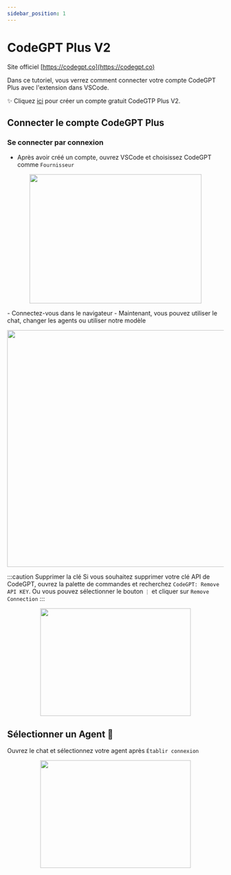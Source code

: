 ```yaml
---
sidebar_position: 1
---
```


# CodeGPT Plus V2

Site officiel [https://codegpt.co](https://codegpt.co)

Dans ce tutoriel, vous verrez comment connecter votre compte CodeGPT Plus avec l'extension dans VSCode.

✨ Cliquez [ici](https://app.codegpt.co/en) pour créer un compte gratuit CodeGTP Plus V2.

## Connecter le compte CodeGPT Plus

### Se connecter par connexion

- Après avoir créé un compte, ouvrez VSCode et choisissez CodeGPT comme `Fournisseur`

<p align="center">
      <img width="400" height="300" src="https://github.com/davila7/code-gpt-docs/assets/37567214/ad889330-514c-4261-9aef-7a5e453e7169" />
</p>
- Connectez-vous dans le navigateur
- Maintenant, vous pouvez utiliser le chat, changer les agents ou utiliser notre modèle

<p align="center">
      <img width="650" height="550" src="https://github.com/davila7/code-gpt-docs/assets/37567214/6ee66517-f87f-4180-8fa4-d2384bbede25
" />
</p>

:::caution Supprimer la clé
Si vous souhaitez supprimer votre clé API de CodeGPT, ouvrez la palette de commandes et recherchez `CodeGPT: Remove API KEY`. Ou vous pouvez sélectionner le bouton `⋮` et cliquer sur `Remove Connection`
:::

<p align="center">
      <img width="350" height="250" src="https://github.com/davila7/code-gpt-docs/assets/37567214/7a786f2e-f65d-4862-a1f7-61b705ff1cd5" />
</p>

## Sélectionner un Agent 🤖
Ouvrez le chat et sélectionnez votre agent après `Établir connexion`

<p align="center">
      <img width="350" height="250" src="https://github.com/davila7/code-gpt-docs/assets/37567214/774ca6a0-4e00-4e3f-b001-51c834dc5ecf" />
</p>
